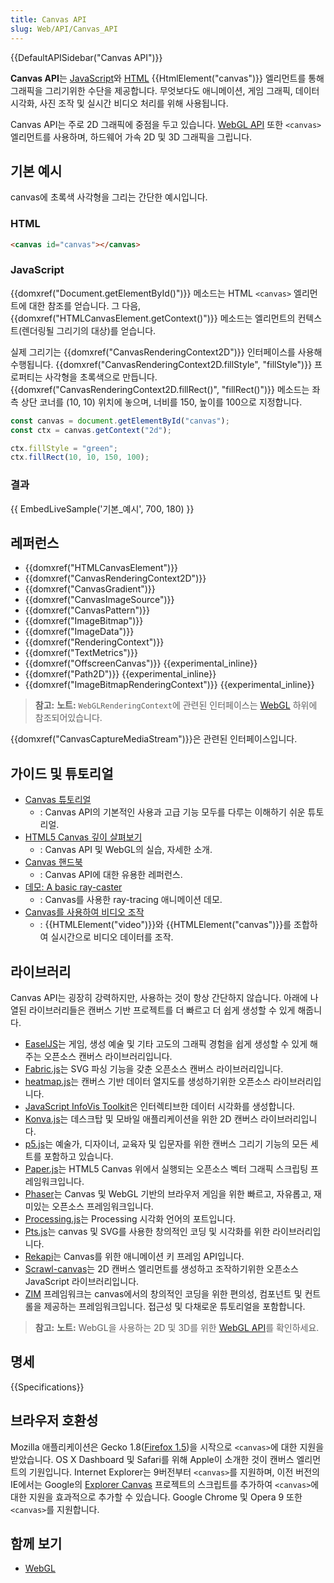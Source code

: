 ```yaml
---
title: Canvas API
slug: Web/API/Canvas_API
---
```


{{DefaultAPISidebar("Canvas API")}}

**Canvas API**는 [JavaScript](/ko/docs/Web/JavaScript)와 [HTML](/ko/docs/Web/HTML) {{HtmlElement("canvas")}} 엘리먼트를 통해 그래픽을 그리기위한 수단을 제공합니다. 무엇보다도 애니메이션, 게임 그래픽, 데이터 시각화, 사진 조작 및 실시간 비디오 처리를 위해 사용됩니다.

Canvas API는 주로 2D 그래픽에 중점을 두고 있습니다. [WebGL API](/ko/docs/Web/WebGL) 또한 `<canvas>` 엘리먼트를 사용하며, 하드웨어 가속 2D 및 3D 그래픽을 그립니다.

## 기본 예시

canvas에 초록색 사각형을 그리는 간단한 예시입니다.

### HTML

```html
<canvas id="canvas"></canvas>
```

### JavaScript

{{domxref("Document.getElementById()")}} 메소드는 HTML `<canvas>` 엘리먼트에 대한 참조를 얻습니다. 그 다음, {{domxref("HTMLCanvasElement.getContext()")}} 메소드는 엘리먼트의 컨텍스트(렌더링될 그리기의 대상)를 얻습니다.

실제 그리기는 {{domxref("CanvasRenderingContext2D")}} 인터페이스를 사용해 수행됩니다. {{domxref("CanvasRenderingContext2D.fillStyle", "fillStyle")}} 프로퍼티는 사각형을 초록색으로 만듭니다. {{domxref("CanvasRenderingContext2D.fillRect()", "fillRect()")}} 메소드는 좌측 상단 코너를 (10, 10) 위치에 놓으며, 너비를 150, 높이를 100으로 지정합니다.

```js
const canvas = document.getElementById("canvas");
const ctx = canvas.getContext("2d");

ctx.fillStyle = "green";
ctx.fillRect(10, 10, 150, 100);
```

### 결과

{{ EmbedLiveSample('기본_예시', 700, 180) }}

## 레퍼런스

- {{domxref("HTMLCanvasElement")}}
- {{domxref("CanvasRenderingContext2D")}}
- {{domxref("CanvasGradient")}}
- {{domxref("CanvasImageSource")}}
- {{domxref("CanvasPattern")}}
- {{domxref("ImageBitmap")}}
- {{domxref("ImageData")}}
- {{domxref("RenderingContext")}}
- {{domxref("TextMetrics")}}
- {{domxref("OffscreenCanvas")}} {{experimental_inline}}
- {{domxref("Path2D")}} {{experimental_inline}}
- {{domxref("ImageBitmapRenderingContext")}} {{experimental_inline}}

> **참고:** **노트:** `WebGLRenderingContext`에 관련된 인터페이스는 [WebGL](/ko/docs/Web/WebGL) 하위에 참조되어있습니다.

{{domxref("CanvasCaptureMediaStream")}}은 관련된 인터페이스입니다.

## 가이드 및 튜토리얼

- [Canvas 튜토리얼](/ko/docs/Web/API/Canvas_API/Tutorial)
  - : Canvas API의 기본적인 사용과 고급 기능 모두를 다루는 이해하기 쉬운 튜토리얼.
- [HTML5 Canvas 깊이 살펴보기](http://joshondesign.com/p/books/canvasdeepdive/title.html)
  - : Canvas API 및 WebGL의 실습, 자세한 소개.
- [Canvas 핸드북](http://bucephalus.org/text/CanvasHandbook/CanvasHandbook.html)
  - : Canvas API에 대한 유용한 레퍼런스.
- [데모: A basic ray-caster](/ko/docs/Web/API/Canvas_API/A_basic_ray-caster)
  - : Canvas를 사용한 ray-tracing 애니메이션 데모.
- [Canvas를 사용하여 비디오 조작](/ko/docs/Web/API/Canvas_API/Manipulating_video_using_canvas)
  - : {{HTMLElement("video")}}와 {{HTMLElement("canvas")}}를 조합하여 실시간으로 비디오 데이터를 조작.

## 라이브러리

Canvas API는 굉장히 강력하지만, 사용하는 것이 항상 간단하지 않습니다. 아래에 나열된 라이브러리들은 캔버스 기반 프로젝트를 더 빠르고 더 쉽게 생성할 수 있게 해줍니다.

- [EaselJS](http://www.createjs.com/easeljs)는 게임, 생성 예술 및 기타 고도의 그래픽 경험을 쉽게 생성할 수 있게 해주는 오픈소스 캔버스 라이브러리입니다.
- [Fabric.js](http://fabricjs.com)는 SVG 파싱 기능을 갖춘 오픈소스 캔버스 라이브러리입니다.
- [heatmap.js](https://www.patrick-wied.at/static/heatmapjs/)는 캔버스 기반 데이터 열지도를 생성하기위한 오픈소스 라이브러리입니다.
- [JavaScript InfoVis Toolkit](http://thejit.org/)은 인터렉티브한 데이터 시각화를 생성합니다.
- [Konva.js](https://konvajs.github.io/)는 데스크탑 및 모바일 애플리케이션을 위한 2D 캔버스 라이브러리입니다.
- [p5.js](https://p5js.org/)는 예술가, 디자이너, 교육자 및 입문자를 위한 캔버스 그리기 기능의 모든 세트를 포함하고 있습니다.
- [Paper.js](http://paperjs.org/)는 HTML5 Canvas 위에서 실행되는 오픈소스 벡터 그래픽 스크립팅 프레임워크입니다.
- [Phaser](https://phaser.io/)는 Canvas 및 WebGL 기반의 브라우저 게임을 위한 빠르고, 자유롭고, 재미있는 오픈소스 프레임워크입니다.
- [Processing.js](http://processingjs.org)는 Processing 시각화 언어의 포트입니다.
- [Pts.js](https://ptsjs.org)는 canvas 및 SVG를 사용한 창의적인 코딩 및 시각화를 위한 라이브러리입니다.
- [Rekapi](https://github.com/jeremyckahn/rekapi)는 Canvas를 위한 애니메이션 키 프레임 API입니다.
- [Scrawl-canvas](http://scrawl.rikweb.org.uk/)는 2D 캔버스 엘리먼트를 생성하고 조작하기위한 오픈소스 JavaScript 라이브러리입니다.
- [ZIM](http://zimjs.com) 프레임워크는 canvas에서의 창의적인 코딩을 위한 편의성, 컴포넌트 및 컨트롤을 제공하는 프레임워크입니다. 접근성 및 다채로운 튜토리얼을 포함합니다.

> **참고:** **노트:** WebGL을 사용하는 2D 및 3D를 위한 [WebGL API](/ko/docs/Web/WebGL)를 확인하세요.

## 명세

{{Specifications}}

## 브라우저 호환성

Mozilla 애플리케이션은 Gecko 1.8([Firefox 1.5](/ko/docs/Mozilla/Firefox/Releases/1.5))을 시작으로 `<canvas>`에 대한 지원을 받았습니다. OS X Dashboard 및 Safari를 위해 Apple이 소개한 것이 캔버스 엘리먼트의 기원입니다. Internet Explorer는 9버전부터 `<canvas>`를 지원하며, 이전 버전의 IE에서는 Google의 [Explorer Canvas](https://github.com/arv/explorercanvas) 프로젝트의 스크립트를 추가하여 `<canvas>`에 대한 지원을 효과적으로 추가할 수 있습니다. Google Chrome 및 Opera 9 또한 `<canvas>`를 지원합니다.

## 함께 보기

- [WebGL](/ko/docs/Web/WebGL)
